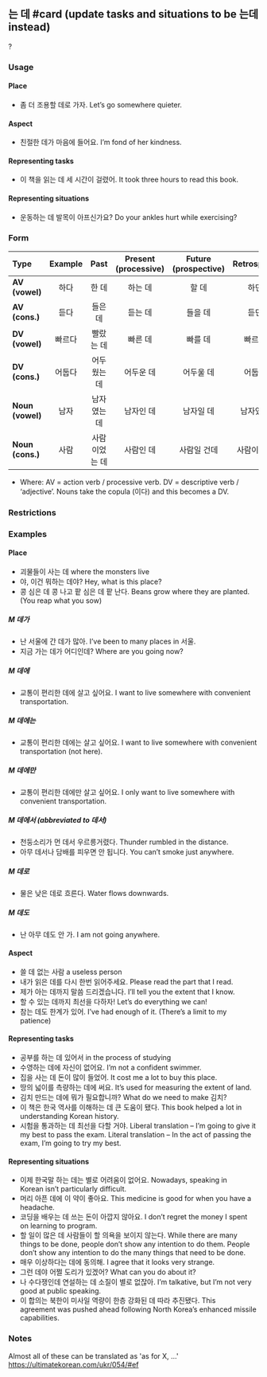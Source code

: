 ## 는 데 #card (update tasks and situations to be 는데 instead)
?
### Usage
#### Place
- 좀 더 조용할 데로 가자.
	Let’s go somewhere quieter.
#### Aspect
- 친절한 데가 마음에 들어요.
	I’m fond of her kindness.
#### Representing tasks
- 이 책을 읽는 데 세 시간이 걸렸어.
	It took three hours to read this book.
#### Representing situations
- 운동하는 데 발목이 아프신가요?
	Do your ankles hurt while exercising?
### Form
| Type | Example | Past | Present (processive) | Future (prospective) | Retrospective |
|:---|:---:|:---:|:---:|:---:|:---:|
| **AV (vowel)** | 하다 | 한 데 | 하는 데 | 할 데 | 하던 데 |
| **AV (cons.)** | 듣다 | 들은 데 | 듣는 데 | 들을 데 | 듣던 데 |
| **DV (vowel)** | 빠르다 | 빨랐는 데 | 빠른 데 | 빠를 데 | 빠르던 데 |
| **DV (cons.)** | 어둡다 | 어두웠는 데 | 어두운 데 | 어두울 데 | 어둡던 데 |
| **Noun (vowel)** | 남자 | 남자였는 데 | 남자인 데 | 남자일 데 | 남자였던 데 |
| **Noun (cons.)** | 사람 | 사람이었는 데 | 사람인 데 | 사람일 건데 | 사람이였던 데 |
- Where:
	AV = action verb / processive verb.
	DV = descriptive verb / ‘adjective’.
	Nouns take the copula (이다) and this becomes a DV.
### Restrictions
### Examples
#### Place
- 괴물들이 사는 데
	where the monsters live
- 야, 이건 뭐하는 데야?
	Hey, what is this place?
- 콩 심은 데 콩 나고 팥 심은 데 팥 난다.
	Beans grow where they are planted.
	(You reap what you sow)
##### **M 데가**
- 난 서울에 간 데가 많아.
	I’ve been to many places in 서울.
- 지금 가는 데가 어디인데?
	Where are you going now?
##### **M 데에**
- 교통이 편리한 데에 살고 싶어요.
	I want to live somewhere with convenient transportation.
##### **M 데에는**
- 교통이 편리한 데에는 살고 싶어요.
	I want to live somewhere with convenient transportation (not here).
##### **M 데에만**
- 교통이 편리한 데에만 살고 싶어요.
	I only want to live somewhere with convenient transportation.
##### **M 데에서** (abbreviated to 데서)
- 천둥소리가 먼 데서 우르릉거렸다.
	Thunder rumbled in the distance.
- 아무 데서나 담배를 피우면 안 됩니다.
	You can’t smoke just anywhere.
##### **M 데로**
- 물은 낮은 데로 흐른다.
	Water flows downwards.
##### **M 데도**
- 난 아무 데도 안 가.
	I am not going anywhere.
#### Aspect
- 쓸 데 없는 사람
	a useless person
- 내가 읽은 데를 다시 한번 읽어주세요.
	Please read the part that I read.
- 제가 아는 데까지 말씀 드리겠습니다.
	I’ll tell you the extent that I know.
- 할 수 있는 데까지 최선을 다하자!
	Let’s do everything we can!
- 참는 데도 한계가 있어.
	I’ve had enough of it.
	(There’s a limit to my patience)
#### Representing tasks
- 공부를 하는 데 있어서
	in the process of studying
- 수영하는 데에 자신이 없어요.
	I’m not a confident swimmer.
- 집을 사는 데 돈이 많이 들었어.
	It cost me a lot to buy this place.
- 땅의 넓이를 측량하는 데에 써요.
	It’s used for measuring the extent of land.
- 김치 만드는 데에 뭐가 필요합니까?
	What do we need to make 김치?
- 이 책은 한국 역사를 이해하는 데 큰 도움이 됐다.
	This book helped a lot in understanding Korean history.
- 시험을 통과하는 데 최선을 다할 거야.
	Liberal translation – I’m going to give it my best to pass the exam.
	Literal translation – In the act of passing the exam, I’m going to try my best.
#### Representing situations
- 이제 한국말 하는 데는 별로 어려움이 없어요.
	Nowadays, speaking in Korean isn’t particularly difficult.
- 머리 아픈 데에 이 약이 좋아요.
	This medicine is good for when you have a headache.
- 코딩을 배우는 데 쓰는 돈이 아깝지 않아요.
	I don’t regret the money I spent on learning to program.
- 할 일이 많은 데 사람들이 할 의욕을 보이지 않는다.
	While there are many things to be done, people don’t show any intention to do them.
	People don’t show any intention to do the many things that need to be done.
- 매우 이상하다는 데에 동의해.
	I agree that it looks very strange.
- 그런 데야 어쩔 도리가 있겠어?
	What can you do about it?
- 나 수다쟁인데 연설하는 데 소질이 별로 없잖아.
	I’m talkative, but I’m not very good at public speaking.
- 이 합의는 북한이 미사일 역량이 한층 강화된 데 따라 추진됐다.
	This agreement was pushed ahead following North Korea’s enhanced missile capabilities.
### Notes
Almost all of these can be translated as 'as for X, ...'
https://ultimatekorean.com/ukr/054/#ef
<!--SR:!2025-01-01,83,270-->
